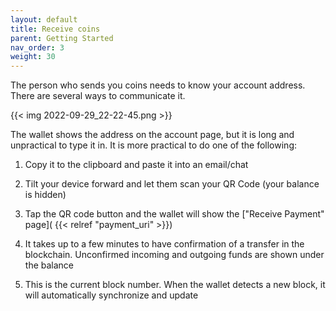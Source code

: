 ```yaml
---
layout: default
title: Receive coins
parent: Getting Started
nav_order: 3
weight: 30
---
```


The person who sends you coins needs to know your account address.
There are several ways to communicate it.

{{< img 2022-09-29_22-22-45.png >}}

The wallet shows the address on the account page, but it is long and unpractical to type it in.
It is more practical to do one of the following:

1. Copy it to the clipboard and paste it into an email/chat
2. Tilt your device forward and let them scan your QR Code (your balance is hidden)
3. Tap the QR code button and the wallet will show the ["Receive Payment" page](
    {{< relref "payment_uri" >}})


4. It takes up to a few minutes to have confirmation of a transfer in the blockchain.
Unconfirmed incoming and outgoing funds are shown under the balance
5. This is the current block number. When the wallet detects a new block, it will 
automatically synchronize and update
